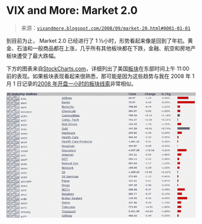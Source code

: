 <!--yml

分类：未分类

日期：2024-05-18 18:25:32

-->

# VIX and More: Market 2.0

> 来源：[`vixandmore.blogspot.com/2008/09/market-20.html#0001-01-01`](http://vixandmore.blogspot.com/2008/09/market-20.html#0001-01-01)

到目前为止， Market 2.0 已经进行了 1 ½小时，形势看起来像是回到了年初。黄金、石油和一般商品都在上涨，几乎所有其他板块都在下跌，金融、航空和房地产板块遭受了最大跌幅。

下方的图表来自[StockCharts.com](http://stockcharts.com/)，详细列出了美国[板块](http://vixandmore.blogspot.com/search/label/sectors)在东部时间上午 11:00 前的表现。如果板块表现看起来很熟悉，那可能是因为这些趋势与我在 2008 年 1 月 1 日记录的[2008 年开盘一小时的板块线索](http://vixandmore.blogspot.com/2008/01/sector-clues-in-first-hour-of-2008.html)非常相似。

![](img/cf9d9b64e4b49d387e59efcdb77756e2.png)

